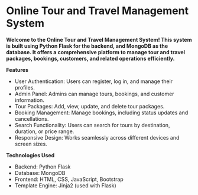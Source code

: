 # Online Tour and Travel Management System
**Welcome to the Online Tour and Travel Management System! This system is built using Python Flask for the backend, and MongoDB as the database. It offers a comprehensive platform to manage tour and travel packages, bookings, customers, and related operations efficiently.**

**Features** <br>
* User Authentication: Users can register, log in, and manage their profiles. <br>
* Admin Panel: Admins can manage tours, bookings, and customer information. <br>
* Tour Packages: Add, view, update, and delete tour packages. <br>
* Booking Management: Manage bookings, including status updates and cancellations. <br>
* Search Functionality: Users can search for tours by destination, duration, or price range. <br>
* Responsive Design: Works seamlessly across different devices and screen sizes.
  
**Technologies Used** <br>
* Backend: Python Flask <br>
* Database: MongoDB <br>
* Frontend: HTML, CSS, JavaScript, Bootstrap <br>
* Template Engine: Jinja2 (used with Flask)
